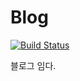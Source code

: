 # Blog
[![Build Status](https://travis-ci.org/NaturaAurum/Blog.svg?branch=master)](https://travis-ci.org/NaturaAurum/Blog)

블로그 임다.
